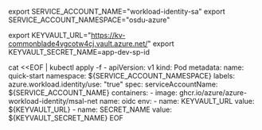 export SERVICE_ACCOUNT_NAME="workload-identity-sa"
export SERVICE_ACCOUNT_NAMESPACE="osdu-azure"

export KEYVAULT_URL="https://kv-commonblade4vgcotw4cj.vault.azure.net/"
export KEYVAULT_SECRET_NAME=app-dev-sp-id

cat <<EOF | kubectl apply -f -
apiVersion: v1
kind: Pod
metadata:
  name: quick-start
  namespace: ${SERVICE_ACCOUNT_NAMESPACE}
  labels:
    azure.workload.identity/use: "true"
spec:
  serviceAccountName: ${SERVICE_ACCOUNT_NAME}
  containers:
    - image: ghcr.io/azure/azure-workload-identity/msal-net
      name: oidc
      env:
      - name: KEYVAULT_URL
        value: ${KEYVAULT_URL}
      - name: SECRET_NAME
        value: ${KEYVAULT_SECRET_NAME}
EOF
